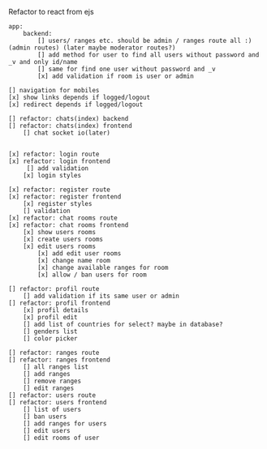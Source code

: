 Refactor to react from ejs

    app:
        backend:
            [] users/ ranges etc. should be admin / ranges route all :)(admin routes) (later maybe moderator routes?)
            [] add method for user to find all users without password and _v and only id/name
            [] same for find one user without password and _v
            [x] add validation if room is user or admin

    [] navigation for mobiles
    [x] show links depends if logged/logout
    [x] redirect depends if logged/logout

    [] refactor: chats(index) backend
    [] refactor: chats(index) frontend
        [] chat socket io(later)


    [x] refactor: login route
    [x] refactor: login frontend
         [] add validation
        [x] login styles

    [x] refactor: register route
    [x] refactor: register frontend
        [x] register styles
        [] validation
    [x] refactor: chat rooms route
    [x] refactor: chat rooms frontend
        [x] show users rooms
        [x] create users rooms
        [x] edit users rooms
            [x] add edit user rooms
            [x] change name room
            [x] change available ranges for room
            [x] allow / ban users for room

    [] refactor: profil route
        [] add validation if its same user or admin
    [] refactor: profil frontend
        [x] profil details
        [x] profil edit
        [] add list of countries for select? maybe in database?
        [] genders list
        [] color picker

    [] refactor: ranges route
    [] refactor: ranges frontend
        [] all ranges list
        [] add ranges
        [] remove ranges
        [] edit ranges
    [] refactor: users route
    [] refactor: users frontend
        [] list of users
        [] ban users
        [] add ranges for users
        [] edit users
        [] edit rooms of user
